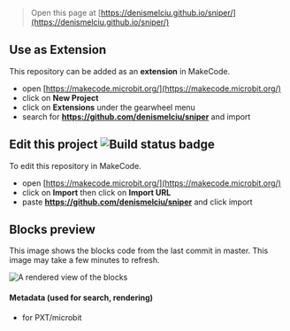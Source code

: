 
> Open this page at [https://denismelciu.github.io/sniper/](https://denismelciu.github.io/sniper/)

## Use as Extension

This repository can be added as an **extension** in MakeCode.

* open [https://makecode.microbit.org/](https://makecode.microbit.org/)
* click on **New Project**
* click on **Extensions** under the gearwheel menu
* search for **https://github.com/denismelciu/sniper** and import

## Edit this project ![Build status badge](https://github.com/denismelciu/sniper/workflows/MakeCode/badge.svg)

To edit this repository in MakeCode.

* open [https://makecode.microbit.org/](https://makecode.microbit.org/)
* click on **Import** then click on **Import URL**
* paste **https://github.com/denismelciu/sniper** and click import

## Blocks preview

This image shows the blocks code from the last commit in master.
This image may take a few minutes to refresh.

![A rendered view of the blocks](https://github.com/denismelciu/sniper/raw/master/.github/makecode/blocks.png)

#### Metadata (used for search, rendering)

* for PXT/microbit
<script src="https://makecode.com/gh-pages-embed.js"></script><script>makeCodeRender("{{ site.makecode.home_url }}", "{{ site.github.owner_name }}/{{ site.github.repository_name }}");</script>
